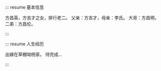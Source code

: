 ::: resume 基本信息

方昌英，方吉才之女，排行老二。
父亲：方吉才，母亲：李氏。
大哥：方昌明，二弟：方昌伦。

:::

::: resume 人生经历

出嫁在草棚坳杨家。
待完成...

:::
